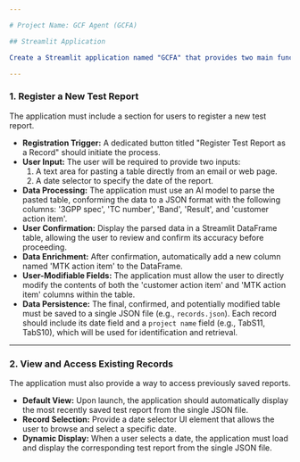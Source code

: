 ```yaml
---

# Project Name: GCF Agent (GCFA)

## Streamlit Application

Create a Streamlit application named "GCFA" that provides two main functionalities for managing test case (TC) data: registering new test reports and viewing existing ones.

---
```


### 1. Register a New Test Report

The application must include a section for users to register a new test report.

* **Registration Trigger:** A dedicated button titled "Register Test Report as a Record" should initiate the process.
* **User Input:** The user will be required to provide two inputs:
    1.  A text area for pasting a table directly from an email or web page.
    2.  A date selector to specify the date of the report.
* **Data Processing:** The application must use an AI model to parse the pasted table, conforming the data to a JSON format with the following columns: '3GPP spec', 'TC number', 'Band', 'Result', and 'customer action item'.
* **User Confirmation:** Display the parsed data in a Streamlit DataFrame table, allowing the user to review and confirm its accuracy before proceeding.
* **Data Enrichment:** After confirmation, automatically add a new column named 'MTK action item' to the DataFrame.
* **User-Modifiable Fields:** The application must allow the user to directly modify the contents of both the 'customer action item' and 'MTK action item' columns within the table.
* **Data Persistence:** The final, confirmed, and potentially modified table must be saved to a single JSON file (e.g., `records.json`). Each record should include its date field and a `project name` field (e.g., TabS11, TabS10), which will be used for identification and retrieval.

---

### 2. View and Access Existing Records

The application must also provide a way to access previously saved reports.

* **Default View:** Upon launch, the application should automatically display the most recently saved test report from the single JSON file.
* **Record Selection:** Provide a date selector UI element that allows the user to browse and select a specific date.
* **Dynamic Display:** When a user selects a date, the application must load and display the corresponding test report from the single JSON file.